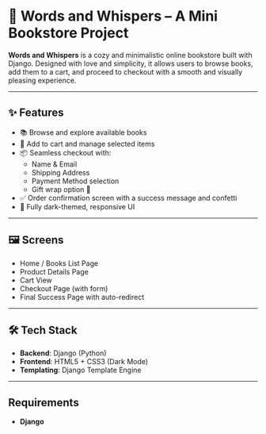 # 🌌 Words and Whispers – A Mini Bookstore Project

**Words and Whispers** is a cozy and minimalistic online bookstore built with Django. Designed with love and simplicity, it allows users to browse books, add them to a cart, and proceed to checkout with a smooth and visually pleasing experience.

---

## ✨ Features

- 📚 Browse and explore available books
- 🛒 Add to cart and manage selected items
- 📦 Seamless checkout with:
  - Name & Email
  - Shipping Address
  - Payment Method selection
  - Gift wrap option 🎁
- ✅ Order confirmation screen with a success message and confetti
- 🌙 Fully dark-themed, responsive UI

---

## 🖼️ Screens

- Home / Books List Page
- Product Details Page
- Cart View
- Checkout Page (with form)
- Final Success Page with auto-redirect

---

## 🛠️ Tech Stack

- **Backend**: Django (Python)
- **Frontend**: HTML5 + CSS3 (Dark Mode)
- **Templating**: Django Template Engine

---
## Requirements

- **Django**

